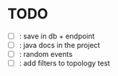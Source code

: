 # TODO

- [ ] : save in db + endpoint
- [ ] : java docs in the project
- [ ] : random events
- [ ] : add filters to topology test